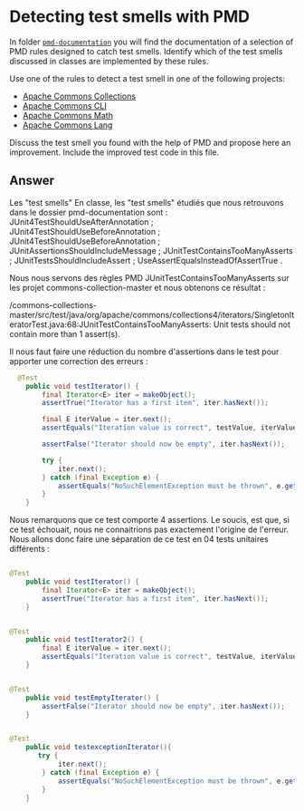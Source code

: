 # Detecting test smells with PMD

In folder [`pmd-documentation`](../pmd-documentation) you will find the documentation of a selection of PMD rules designed to catch test smells.
Identify which of the test smells discussed in classes are implemented by these rules.

Use one of the rules to detect a test smell in one of the following projects:

- [Apache Commons Collections](https://github.com/apache/commons-collections)
- [Apache Commons CLI](https://github.com/apache/commons-cli)
- [Apache Commons Math](https://github.com/apache/commons-math)
- [Apache Commons Lang](https://github.com/apache/commons-lang)

Discuss the test smell you found with the help of PMD and propose here an improvement.
Include the improved test code in this file.

## Answer

Les "test smells"  En classe, les "test smells" étudiés que nous retrouvons dans le dossier pmd-documentation sont : JUnit4TestShouldUseAfterAnnotation ; JUnit4TestShouldUseBeforeAnnotation ; JUnit4TestShouldUseBeforeAnnotation ; JUnitAssertionsShouldIncludeMessage ; JUnitTestContainsTooManyAsserts ; JUnitTestsShouldIncludeAssert ; UseAssertEqualsInsteadOfAssertTrue .

Nous nous servons des règles PMD JUnitTestContainsTooManyAsserts sur les projet commons-collection-master et nous obtenons ce résultat :

/commons-collections-master/src/test/java/org/apache/commons/collections4/iterators/SingletonIteratorTest.java:68:JUnitTestContainsTooManyAsserts:	Unit tests should not contain more than 1 assert(s).

Il nous faut faire une réduction du nombre d'assertions dans le test pour apporter une correction des erreurs :
```java
  @Test
    public void testIterator() {
        final Iterator<E> iter = makeObject();
        assertTrue("Iterator has a first item", iter.hasNext());

        final E iterValue = iter.next();
        assertEquals("Iteration value is correct", testValue, iterValue);

        assertFalse("Iterator should now be empty", iter.hasNext());

        try {
            iter.next();
        } catch (final Exception e) {
            assertEquals("NoSuchElementException must be thrown", e.getClass(), new NoSuchElementException().getClass());
        }
    }
```
Nous remarquons que ce test comporte 4 assertions. Le soucis, est que, si ce test échouait, nous ne connaitrions pas exactement l'origine de l'erreur. Nous allons donc faire une séparation de ce test en 04 tests unitaires différents :

```java

@Test
    public void testIterator() {
        final Iterator<E> iter = makeObject();
        assertTrue("Iterator has a first item", iter.hasNext());
    }

```

```java

@Test
    public void testIterator2() {
        final E iterValue = iter.next();
        assertEquals("Iteration value is correct", testValue, iterValue);
    }

```

```java

@Test
    public void testEmptyIterator() {
        assertFalse("Iterator should now be empty", iter.hasNext());
    }

```

```java

@Test
    public void testexceptionIterator(){
       try {
            iter.next();
        } catch (final Exception e) {
            assertEquals("NoSuchElementException must be thrown", e.getClass(), new NoSuchElementException().getClass());
        } 
    }

```
